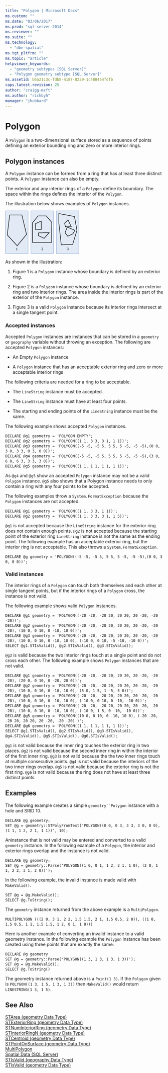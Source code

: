 ```yaml
---
title: "Polygon | Microsoft Docs"
ms.custom: ""
ms.date: "03/06/2017"
ms.prod: "sql-server-2014"
ms.reviewer: ""
ms.suite: ""
ms.technology: 
  - "dbe-spatial"
ms.tgt_pltfrm: ""
ms.topic: "article"
helpviewer_keywords: 
  - "geometry subtypes [SQL Server]"
  - "Polygon geometry subtype [SQL Server]"
ms.assetid: b6a21c3c-fdb8-4187-8229-1c488454fdfb
caps.latest.revision: 25
author: "craigg-msft"
ms.author: "rickbyh"
manager: "jhubbard"
---
```

# Polygon
  A `Polygon` is a two-dimensional surface stored as a sequence of points defining an exterior bounding ring and zero or more interior rings.  
  
## Polygon instances  
 A `Polygon` instance can be formed from a ring that has at least three distinct points. A `Polygon` instance can also be empty.  
  
 The exterior and any interior rings of a `Polygon` define its boundary. The space within the rings defines the interior of the `Polygon`.  
  
 The illustration below shows examples of `Polygon` instances.  
  
 ![Examples of geometry Polygon instances](../../2014/database-engine/media/polygon.gif "Examples of geometry Polygon instances")  
  
 As shown in the illustration:  
  
1.  Figure 1 is a `Polygon` instance whose boundary is defined by an exterior ring.  
  
2.  Figure 2 is a `Polygon` instance whose boundary is defined by an exterior ring and two interior rings. The area inside the interior rings is part of the exterior of the `Polygon` instance.  
  
3.  Figure 3 is a valid `Polygon` instance because its interior rings intersect at a single tangent point.  
  
### Accepted instances  
 Accepted `Polygon` instances are instances that can be stored in a `geometry` or `geography` variable without throwing an exception. The following are accepted `Polygon` instances:  
  
-   An Empty `Polygon` instance  
  
-   A `Polygon` instance that has an acceptable exterior ring and zero or more acceptable interior rings  
  
 The following criteria are needed for a ring to be acceptable.  
  
-   The `LineString` instance must be accepted.  
  
-   The `LineString` instance must have at least four points.  
  
-   The starting and ending points of the `LineString` instance must be the same.  
  
 The following example shows accepted `Polygon` instances.  
  
```  
DECLARE @g1 geometry = 'POLYGON EMPTY';  
DECLARE @g2 geometry = 'POLYGON((1 1, 3 3, 3 1, 1 1))';  
DECLARE @g3 geometry = 'POLYGON((-5 -5, -5 5, 5 5, 5 -5, -5 -5),(0 0, 3 0, 3 3, 0 3, 0 0))';  
DECLARE @g4 geometry = 'POLYGON((-5 -5, -5 5, 5 5, 5 -5, -5 -5),(3 0, 6 0, 6 3, 3 3, 3 0))';  
DECLARE @g5 geometry = 'POLYGON((1 1, 1 1, 1 1, 1 1))';  
```  
  
 As `@g4` and `@g5` show an accepted `Polygon` instance may not be a valid `Polygon` instance. `@g5` also shows that a Polygon instance needs to only contain a ring with any four points to be accepted.  
  
 The following examples throw a `System.FormatException` because the `Polygon` instances are not accepted.  
  
```  
DECLARE @g1 geometry = 'POLYGON((1 1, 3 3, 1 1))';  
DECLARE @g2 geometry = 'POLYGON((1 1, 3 3, 3 1, 1 5))';  
```  
  
 `@g1` is not accepted because the `LineString` instance for the exterior ring does not contain enough points. `@g2` is not accepted because the starting point of the exterior ring `LineString` instance is not the same as the ending point. The following example has an acceptable exterior ring, but the interior ring is not acceptable. This also throws a `System.FormatException`.  
  
```  
DECLARE @g geometry = 'POLYGON((-5 -5, -5 5, 5 5, 5 -5, -5 -5),(0 0, 3 0, 0 0))';  
```  
  
### Valid instances  
 The interior rings of a `Polygon` can touch both themselves and each other at single tangent points, but if the interior rings of a `Polygon` cross, the instance is not valid.  
  
 The following example shows valid `Polygon` instances.  
  
```  
DECLARE @g1 geometry = 'POLYGON((-20 -20, -20 20, 20 20, 20 -20, -20 -20))';  
DECLARE @g2 geometry = 'POLYGON((-20 -20, -20 20, 20 20, 20 -20, -20 -20), (10 0, 0 10, 0 -10, 10 0))';  
DECLARE @g3 geometry = 'POLYGON((-20 -20, -20 20, 20 20, 20 -20, -20 -20), (10 0, 0 10, 0 -10, 10 0), (-10 0, 0 10, -5 -10, -10 0))';  
SELECT @g1.STIsValid(), @g2.STIsValid(), @g3.STIsValid();  
```  
  
 `@g3` is valid because the two interior rings touch at a single point and do not cross each other. The following example shows `Polygon` instances that are not valid.  
  
```  
DECLARE @g1 geometry = 'POLYGON((-20 -20, -20 20, 20 20, 20 -20, -20 -20), (20 0, 0 10, 0 -20, 20 0))';  
DECLARE @g2 geometry = 'POLYGON((-20 -20, -20 20, 20 20, 20 -20, -20 -20), (10 0, 0 10, 0 -10, 10 0), (5 0, 1 5, 1 -5, 5 0))';  
DECLARE @g3 geometry = 'POLYGON((-20 -20, -20 20, 20 20, 20 -20, -20 -20), (10 0, 0 10, 0 -10, 10 0), (-10 0, 0 10, 0 -10, -10 0))';  
DECLARE @g4 geometry = 'POLYGON((-20 -20, -20 20, 20 20, 20 -20, -20 -20), (10 0, 0 10, 0 -10, 10 0), (-10 0, 1 5, 0 -10, -10 0))';  
DECLARE @g5 geometry = 'POLYGON((10 0, 0 10, 0 -10, 10 0), (-20 -20, -20 20, 20 20, 20 -20, -20 -20) )';  
DECLARE @g6 geometry = 'POLYGON((1 1, 1 1, 1 1, 1 1))';  
SELECT @g1.STIsValid(), @g2.STIsValid(), @g3.STIsValid(), @g4.STIsValid(), @g5.STIsValid(), @g6.STIsValid();  
```  
  
 `@g1` is not valid because the inner ring touches the exterior ring in two places. `@g2` is not valid because the second inner ring in within the interior of the first inner ring. `@g3` is not valid because the the two inner rings touch at multiple consecutive points. `@g4` is not valid because the interiors of the two inner rings overlap. `@g5` is not valid because the exterior ring is not the first ring. `@g6` is not valid because the ring does not have at least three distinct points.  
  
## Examples  
 The following example creates a simple `geometry``Polygon` instance with a hole and SRID 10.  
  
```  
DECLARE @g geometry;  
SET @g = geometry::STPolyFromText('POLYGON((0 0, 0 3, 3 3, 3 0, 0 0), (1 1, 1 2, 2 1, 1 1))', 10);  
```  
  
 Aninstance that is not valid may be entered and converted to a valid `geometry` instance. In the following example of a `Polygon`, the interior and exterior rings overlap and the instance is not valid.  
  
```  
DECLARE @g geometry;  
SET @g = geometry::Parse('POLYGON((1 0, 0 1, 1 2, 2 1, 1 0), (2 0, 1 1, 2 2, 3 1, 2 0))');  
```  
  
 In the following example, the invalid instance is made valid with `MakeValid()`.  
  
```  
SET @g = @g.MakeValid();  
SELECT @g.ToString();  
```  
  
 The `geometry` instance returned from the above example is a `MultiPolygon`.  
  
```  
MULTIPOLYGON (((2 0, 3 1, 2 2, 1.5 1.5, 2 1, 1.5 0.5, 2 0)), ((1 0, 1.5 0.5, 1 1, 1.5 1.5, 1 2, 0 1, 1 0)))  
```  
  
 Here is another example of converting an invalid instance to a valid geometry instance. In the following example the `Polygon` instance has been created using three points that are exactly the same:  
  
```tsql  
DECLARE @g geometry  
SET @g = geometry::Parse('POLYGON((1 3, 1 3, 1 3, 1 3))');  
SET @g = @g.MakeValid();  
SELECT @g.ToString()  
```  
  
 The geometry instance returned above is a `Point(1 3)`.  If the `Polygon` given is `POLYGON((1 3, 1 5, 1 3, 1 3))` then `MakeValid()` would return `LINESTRING(1 3, 1 5)`.  
  
## See Also  
 [STArea &#40;geometry Data Type&#41;](../Topic/STArea%20\(geometry%20Data%20Type\).md)   
 [STExteriorRing &#40;geometry Data Type&#41;](../Topic/STExteriorRing%20\(geometry%20Data%20Type\).md)   
 [STNumInteriorRing &#40;geometry Data Type&#41;](../Topic/STNumInteriorRing%20\(geometry%20Data%20Type\).md)   
 [STInteriorRingN &#40;geometry Data Type&#41;](../Topic/STInteriorRingN%20\(geometry%20Data%20Type\).md)   
 [STCentroid &#40;geometry Data Type&#41;](../Topic/STCentroid%20\(geometry%20Data%20Type\).md)   
 [STPointOnSurface &#40;geometry Data Type&#41;](../Topic/STPointOnSurface%20\(geometry%20Data%20Type\).md)   
 [MultiPolygon](../../2014/database-engine/multipolygon.md)   
 [Spatial Data &#40;SQL Server&#41;](../../2014/database-engine/spatial-data-sql-server.md)   
 [STIsValid &#40;geography Data Type&#41;](../Topic/STIsValid%20\(geography%20Data%20Type\).md)   
 [STIsValid &#40;geometry Data Type&#41;](../Topic/STIsValid%20\(geometry%20Data%20Type\).md)  
  
  